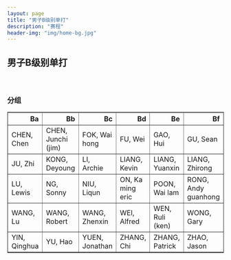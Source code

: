 ```yaml
---
layout: page
title: "男子B级别单打"
description: "赛程"
header-img: "img/home-bg.jpg"
---
```


<h2><p class="text-center">男子B级别单打</p></h2>
<br>

<h3>分组</h3>
<table border="1" class="dataframe">
  <thead>
    <tr style="text-align: right;">
      <th>Ba</th>
      <th>Bb</th>
      <th>Bc</th>
      <th>Bd</th>
      <th>Be</th>
      <th>Bf</th>
      <th>Bg</th>
      <th>Bh</th>
    </tr>
  </thead>
  <tbody>
    <tr>
      <td>CHEN, Chen</td>
      <td>CHEN, Junchi (jim)</td>
      <td>FOK, Wai hong</td>
      <td>FU, Wei</td>
      <td>GAO, Hui</td>
      <td>GU, Sean</td>
      <td>JIA, Fu</td>
      <td>JIANG, Yuanwei</td>
    </tr>
    <tr>
      <td>JU, Zhi</td>
      <td>KONG, Deyoung</td>
      <td>LI, Archie</td>
      <td>LIANG, Kevin</td>
      <td>LIANG, Yuanxin</td>
      <td>LIANG, Zhirong</td>
      <td>LIU, Qing</td>
      <td>LIU, Yongji</td>
    </tr>
    <tr>
      <td>LU, Lewis</td>
      <td>NG, Sonny</td>
      <td>NIU, Liqun</td>
      <td>ON, Ka ming eric</td>
      <td>POON, Wai lam</td>
      <td>RONG, Andy guanhong</td>
      <td>SHAO, Scross dounan</td>
      <td>TSE, William</td>
    </tr>
    <tr>
      <td>WANG, Lu</td>
      <td>WANG, Robert</td>
      <td>WANG, Zhenxin</td>
      <td>WEI, Alfred</td>
      <td>WEN, Ruli (ken)</td>
      <td>WONG, Gary</td>
      <td>XU, Bao</td>
      <td>YANG, Zhihong</td>
    </tr>
    <tr>
      <td>YIN, Qinghua</td>
      <td>YU, Hao</td>
      <td>YUEN, Jonathan</td>
      <td>ZHANG, Chi</td>
      <td>ZHANG, Patrick</td>
      <td>ZHAO, Jason</td>
      <td>ZHAO, Shiliang</td>
      <td>ZHUO, Qun</td>
    </tr>
  </tbody>
</table>
